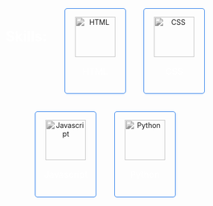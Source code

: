 <div id="skills"></div>
    <div class="skills">
        <h1 class="text">Skills:</h1>
        <div class="skills-item">
            <img src="data/images/html.png" alt="HTML">
            <p class="text">HTML</p>
        </div>
        <div class="skills-item">
            <img src="data/images/css.png" alt="CSS">
            <p class="text">CSS</p>
        </div>
        <div class="skills-item">
            <img src="data/images/js.png" alt="Javascript">
            <p class="text">Javascript</p>
        </div>
        <!--<div class="skills-item">
            <img src="data/images/lua.png" alt="Lua">
            <p class="text">Lua</p>
        </div>-->
        <div class="skills-item">
            <img src="data/images/py.png" alt="Python">
            <p class="text">Python</p>
        </div>
    </div>
    
   <style>
    .skillstext {
      justify-content: center;
    }
    .text {
      color:  #ffffff
    }
    .skills {
    margin: 0 5px;
    margin-top: 5rem;
    display: flex;
    flex-direction: row;
    justify-content: center;
    gap: 2.2rem;
    flex-wrap: wrap;
}

.skills-item {
    text-align: center;
    border-radius: 5px;
    border: 1px solid #1470e9;
    padding: 1rem 0;
    width: 7.5rem;
    transition: 400ms;
}

.skills-item:hover {
    transform: translateY(-5px);
    box-shadow: 2px 5px 10px #00000013;
}

.skills-item:hover > img {
    filter: grayscale(0);
}

.skills-item > img {
    height: 5rem;
    filter: grayscale(100%);
    transition: 400ms;
}

.skills-item > p {
    text-align: center;
    font-size: 1.1rem;
}

@media (max-width: 330px) {

    .skills {
        flex-direction: column;
        margin: 0 10px;
        gap: 1rem;
    }

    .skills-item {
        width: calc(100% - 3px);
    }

    .skills-item > img {
        float: left;
        margin-left: 1rem;
    }

    .skills-item > p {
        font-size: 1.5rem;
    }

}
   </style>
